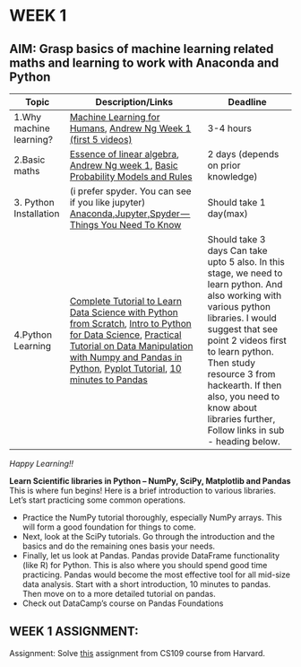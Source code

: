 # **WEEK 1**

## **AIM:** Grasp basics of machine learning related maths and learning to work with Anaconda and Python 

|Topic|Description/Links|Deadline|
|---|---|---|
| 1.Why machine learning?| [Machine Learning for Humans](https://medium.com/machine-learning-for-humans/why-machine-learning-matters-6164faf1df12),  [Andrew Ng Week 1 (first 5 videos)](https://www.coursera.org/learn/machine-learning/lecture/RKFpn/welcome) | 3-4 hours
| 2.Basic maths| [Essence of linear algebra](https://www.youtube.com/watch?v=kjBOesZCoqc&index=1&list=PLZHQObOWTQDPD3MizzM2xVFitgF8hE_ab),  [Andrew Ng week 1](https://www.coursera.org/learn/machine-learning/lecture/RKFpn/welcome),  [Basic Probability Models and Rules](https://www.hackerearth.com/practice/machine-learning/prerequisites-of-machine-learning/basic-probability-models-and-rules/tutorial) |2 days (depends on prior knowledge)
| 3. Python Installation| (i prefer spyder. You can see if you like jupyter) [Anaconda,Jupyter,Spyder — Things You Need To Know](https://medium.com/@Shreedharvellay/anaconda-jupyter-spyder-things-you-need-to-know-3c808d824739) | Should take 1 day(max)
| 4.Python Learning| [Complete Tutorial to Learn Data Science with Python from Scratch](https://www.analyticsvidhya.com/blog/2016/01/complete-tutorial-learn-data-science-python-scratch-2/),  [Intro to Python for Data Science](https://www.datacamp.com/courses/intro-to-python-for-data-science),  [Practical Tutorial on Data Manipulation with Numpy and Pandas in Python](https://www.hackerearth.com/practice/machine-learning/data-manipulation-visualisation-r-python/tutorial-data-manipulation-numpy-pandas-python/tutorial/),  [Pyplot Tutorial](https://matplotlib.org/users/pyplot_tutorial.html),  [10 minutes to Pandas](http://pandas.pydata.org/pandas-docs/stable/10min.html) | Should take 3 days  Can take upto 5 also.  In this stage, we need to learn python. And also working with various python libraries. I would suggest that see point 2 videos first to learn python.  Then study resource 3 from hackearth. If then also, you need to know about libraries further, Follow links in sub - heading below.

*Happy Learning!!*

**Learn Scientific libraries in Python – NumPy, SciPy, Matplotlib and Pandas**  
This is where fun begins! Here is a brief introduction to various libraries. Let’s start practicing some common operations.

* Practice the NumPy tutorial thoroughly, especially NumPy arrays. This will form a good foundation for things to come.
* Next, look at the SciPy tutorials. Go through the introduction and the basics and do the remaining ones basis your needs.
* Finally, let us look at Pandas. Pandas provide DataFrame functionality (like R) for Python. This is also where you should spend good time practicing. Pandas would become the most effective tool for all mid-size data analysis. Start with a short introduction, 10 minutes to pandas. Then move on to a more detailed tutorial on pandas.
* Check out DataCamp’s course on Pandas Foundations

## **WEEK 1 ASSIGNMENT:**
Assignment: Solve [this](http://nbviewer.jupyter.org/github/cs109/2014/blob/master/homework/HW1.ipynb) assignment from CS109 course from Harvard.

